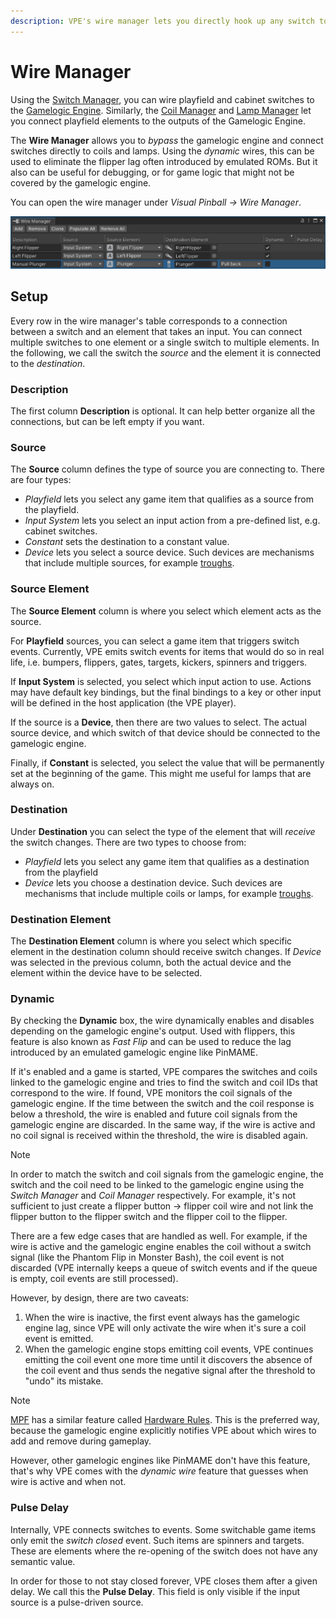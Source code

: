 ```yaml
---
description: VPE's wire manager lets you directly hook up any switch to any coil or lamp.
---
```

# Wire Manager

Using the [Switch Manager](switch-manager.md), you can wire playfield and cabinet switches to the [Gamelogic Engine](../manual/gamelogic-engine.md). Similarly, the [Coil Manager](coil-manager.md) and [Lamp Manager](#) let you connect playfield elements to the outputs of the Gamelogic Engine.

The **Wire Manager** allows you to *bypass* the gamelogic engine and connect switches directly to coils and lamps. Using the *dynamic* wires, this can be used to eliminate the flipper lag often introduced by emulated ROMs. But it also can be useful for debugging, or for game logic that might not be covered by the gamelogic engine.

You can open the wire manager under *Visual Pinball -> Wire Manager*.

![Wire Manager](wire-manager.png)

## Setup

Every row in the wire manager's table corresponds to a connection between a switch and an element that takes an input. You can connect multiple switches to one element or a single switch to multiple elements. In the following, we call the switch the *source* and the element it is connected to the *destination*.

### Description

The first column **Description** is optional. It can help better organize all the connections, but can be left empty if you want.

### Source

The **Source** column defines the type of source you are connecting to. There are four types:

- *Playfield* lets you select any game item that qualifies as a source from the playfield.
- *Input System* lets you select an input action from a pre-defined list, e.g. cabinet switches.
- *Constant* sets the destination to a constant value.
- *Device* lets you select a source device. Such devices are mechanisms that include multiple sources, for example [troughs](../manual/mechanisms/troughs.md).

### Source Element

The **Source Element** column is where you select which element acts as the source.

For **Playfield** sources, you can select a game item that triggers switch events. Currently, VPE emits switch events for items that would do so in real life, i.e. bumpers, flippers, gates, targets, kickers, spinners and triggers.

If **Input System** is selected, you select which input action to use. Actions may have default key bindings, but the final bindings to a key or other input will be defined in the host application (the VPE player).

If the source is a **Device**, then there are two values to select. The actual source device, and which switch of that device should be connected to the gamelogic engine.

Finally, if **Constant** is selected, you select the value that will be permanently set at the beginning of the game. This might me useful for lamps that are always on.

### Destination

Under **Destination** you can select the type of the element that will *receive* the switch changes. There are two types to choose from:

- *Playfield* lets you select any game item that qualifies as a destination from the playfield
- *Device* lets you choose a destination device. Such devices are mechanisms that include multiple coils or lamps, for example [troughs](../manual/mechanisms/troughs.md).

### Destination Element

The **Destination Element** column is where you select which specific element in the destination column should receive switch changes. If *Device* was selected in the previous column, both the actual device and the element within the device have to be selected.

### Dynamic

By checking the **Dynamic** box, the wire dynamically enables and disables depending on the gamelogic engine's output. Used with flippers, this feature is also known as *Fast Flip* and can be used to reduce the lag introduced by an emulated gamelogic engine like PinMAME.

If it's enabled and a game is started, VPE compares the switches and coils linked to the gamelogic engine and tries to find the switch and coil IDs that correspond to the wire. If found, VPE monitors the coil signals of the gamelogic engine. If the time between the switch and the coil response is below a threshold, the wire is enabled and future coil signals from the gamelogic engine are discarded. In the same way, if the wire is active and no coil signal is received within the threshold, the wire is disabled again.

> [!note]
> In order to match the switch and coil signals from the gamelogic engine, the switch and the coil need to be linked to the gamelogic engine using the *Switch Manager* and *Coil Manager* respectively. For example, it's not sufficient to just create a flipper button -> flipper coil wire and not link the flipper button to the flipper switch and the flipper coil to the flipper.

There are a few edge cases that are handled as well. For example, if the wire is active and the gamelogic engine enables the coil without a switch signal (like the Phantom Flip in Monster Bash), the coil event is not discarded (VPE internally keeps a queue of switch events and if the queue is empty, coil events are still processed).

However, by design, there are two caveats:

1. When the wire is inactive, the first event always has the gamelogic engine lag, since VPE will only activate the wire when it's sure a coil event is emitted.
2. When the gamelogic engine stops emitting coil events, VPE continues emitting the coil event one more time until it discovers the absence of the coil event and thus sends the negative signal after the threshold to "undo" its mistake.


> [!note]
> [MPF](../../plugins/mpf/index.md) has a similar feature called [Hardware Rules](https://docs.missionpinball.org/en/dev/hardware/hw_rules.html#the-solution-hardware-rules). This is the preferred way, because the gamelogic engine explicitly notifies VPE about which wires to add and remove during gameplay.
>
> However, other gamelogic engines like PinMAME don't have this feature, that's why VPE comes with the *dynamic wire* feature that guesses when wire is active and when not.

### Pulse Delay

Internally, VPE connects switches to events. Some switchable game items only emit the *switch closed* event. Such items are spinners and targets. These are elements where the re-opening of the switch does not have any semantic value.

In order for those to not stay closed forever, VPE closes them after a given delay. We call this the **Pulse Delay**. This field is only visible if the input source is a pulse-driven source.
